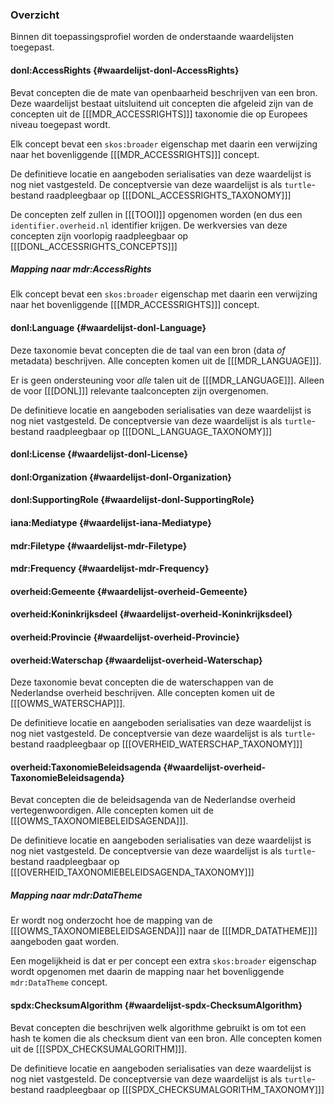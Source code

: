 ### Overzicht

Binnen dit toepassingsprofiel worden de onderstaande waardelijsten toegepast.

#### donl:AccessRights {#waardelijst-donl-AccessRights}

Bevat concepten die de mate van openbaarheid beschrijven van een bron. Deze waardelijst bestaat uitsluitend uit
concepten die afgeleid zijn van de concepten uit de [[[MDR_ACCESSRIGHTS]]] taxonomie die op Europees niveau toegepast
wordt.

Elk concept bevat een `skos:broader` eigenschap met daarin een verwijzing naar het bovenliggende [[[MDR_ACCESSRIGHTS]]]
concept.

<aside class="note">

De definitieve locatie en aangeboden serialisaties van deze waardelijst is nog niet vastgesteld.
De conceptversie van deze waardelijst is als `turtle`-bestand raadpleegbaar op [[[DONL_ACCESSRIGHTS_TAXONOMY]]]

De concepten zelf zullen in [[[TOOI]]] opgenomen worden (en dus een `identifier.overheid.nl` identifier krijgen. De
werkversies van deze concepten zijn voorlopig raadpleegbaar op [[[DONL_ACCESSRIGHTS_CONCEPTS]]]

</aside>

##### Mapping naar mdr:AccessRights

Elk concept bevat een `skos:broader` eigenschap met daarin een verwijzing naar het bovenliggende [[[MDR_ACCESSRIGHTS]]]
concept.

#### donl:Language {#waardelijst-donl-Language}

Deze taxonomie bevat concepten die de taal van een bron (data _of_ metadata) beschrijven. Alle concepten komen uit de
[[[MDR_LANGUAGE]]].

Er is geen ondersteuning voor _alle_ talen uit de [[[MDR_LANGUAGE]]]. Alleen de voor [[[DONL]]] relevante
taalconcepten zijn overgenomen.

<aside class="note">

De definitieve locatie en aangeboden serialisaties van deze waardelijst is nog niet vastgesteld.
De conceptversie van deze waardelijst is als `turtle`-bestand raadpleegbaar op [[[DONL_LANGUAGE_TAXONOMY]]]

</aside>

#### donl:License {#waardelijst-donl-License}

#### donl:Organization {#waardelijst-donl-Organization}

#### donl:SupportingRole {#waardelijst-donl-SupportingRole}

#### iana:Mediatype {#waardelijst-iana-Mediatype}

#### mdr:Filetype {#waardelijst-mdr-Filetype}

#### mdr:Frequency {#waardelijst-mdr-Frequency}

#### overheid:Gemeente {#waardelijst-overheid-Gemeente}

#### overheid:Koninkrijksdeel {#waardelijst-overheid-Koninkrijksdeel}

#### overheid:Provincie {#waardelijst-overheid-Provincie}

#### overheid:Waterschap {#waardelijst-overheid-Waterschap}

Deze taxonomie bevat concepten die de waterschappen van de Nederlandse overheid beschrijven. Alle concepten komen uit de
[[[OWMS_WATERSCHAP]]].

<aside class="note">

De definitieve locatie en aangeboden serialisaties van deze waardelijst is nog niet vastgesteld.
De conceptversie van deze waardelijst is als `turtle`-bestand raadpleegbaar op [[[OVERHEID_WATERSCHAP_TAXONOMY]]]

</aside>

#### overheid:TaxonomieBeleidsagenda {#waardelijst-overheid-TaxonomieBeleidsagenda}

Bevat concepten die de beleidsagenda van de Nederlandse overheid vertegenwoordigen. Alle concepten komen uit de 
[[[OWMS_TAXONOMIEBELEIDSAGENDA]]].

<aside class="note">

De definitieve locatie en aangeboden serialisaties van deze waardelijst is nog niet vastgesteld.
De conceptversie van deze waardelijst is als `turtle`-bestand raadpleegbaar op [[[OVERHEID_TAXONOMIEBELEIDSAGENDA_TAXONOMY]]]

</aside>

##### Mapping naar mdr:DataTheme

Er wordt nog onderzocht hoe de mapping van de [[[OWMS_TAXONOMIEBELEIDSAGENDA]]] naar de [[[MDR_DATATHEME]]] aangeboden
gaat worden.

Een mogelijkheid is dat er per concept een extra `skos:broader` eigenschap wordt opgenomen met daarin de mapping naar
het bovenliggende `mdr:DataTheme` concept.

#### spdx:ChecksumAlgorithm {#waardelijst-spdx-ChecksumAlgorithm}

Bevat concepten die beschrijven welk algorithme gebruikt is om tot een hash te komen die als checksum dient van een
bron. Alle concepten komen uit de [[[SPDX_CHECKSUMALGORITHM]]].

<aside class="note">

De definitieve locatie en aangeboden serialisaties van deze waardelijst is nog niet vastgesteld.
De conceptversie van deze waardelijst is als `turtle`-bestand raadpleegbaar op [[[SPDX_CHECKSUMALGORITHM_TAXONOMY]]]

</aside>
